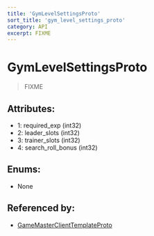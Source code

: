 ```yaml
---
title: 'GymLevelSettingsProto'
sort_title: 'gym_level_settings_proto'
category: API
excerpt: FIXME
---
```


# GymLevelSettingsProto

> FIXME

## Attributes:

- 1: required_exp (int32) 
- 2: leader_slots (int32) 
- 3: trainer_slots (int32) 
- 4: search_roll_bonus (int32) 

## Enums:

- None

## Referenced by:

- [GameMasterClientTemplateProto](../GameMasterClientTemplateProto/)
